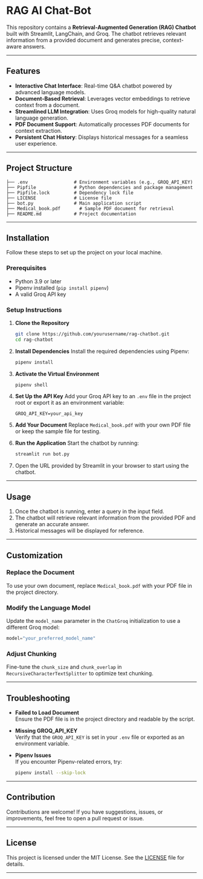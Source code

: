 # RAG AI Chat-Bot

This repository contains a **Retrieval-Augmented Generation (RAG) Chatbot** built with Streamlit, LangChain, and Groq. The chatbot retrieves relevant information from a provided document and generates precise, context-aware answers.

---

## Features

- **Interactive Chat Interface**: Real-time Q&A chatbot powered by advanced language models.
- **Document-Based Retrieval**: Leverages vector embeddings to retrieve context from a document.
- **Streamlined LLM Integration**: Uses Groq models for high-quality natural language generation.
- **PDF Document Support**: Automatically processes PDF documents for context extraction.
- **Persistent Chat History**: Displays historical messages for a seamless user experience.

---

## Project Structure

```
├── .env                 # Environment variables (e.g., GROQ_API_KEY)
├── Pipfile              # Python dependencies and package management
├── Pipfile.lock         # Dependency lock file
├── LICENSE              # License file
├── bot.py               # Main application script
├── Medical_book.pdf       # Sample PDF document for retrieval
├── README.md            # Project documentation
```

---

## Installation

Follow these steps to set up the project on your local machine.

### Prerequisites

- Python 3.9 or later
- Pipenv installed (`pip install pipenv`)
- A valid Groq API key

### Setup Instructions

1. **Clone the Repository**
   ```bash
   git clone https://github.com/yourusername/rag-chatbot.git
   cd rag-chatbot
   ```

2. **Install Dependencies**
   Install the required dependencies using Pipenv:
   ```bash
   pipenv install
   ```

3. **Activate the Virtual Environment**
   ```bash
   pipenv shell
   ```

4. **Set Up the API Key**
   Add your Groq API key to an `.env` file in the project root or export it as an environment variable:
   ```
   GROQ_API_KEY=your_api_key
   ```

5. **Add Your Document**
   Replace `Medical_book.pdf` with your own PDF file or keep the sample file for testing.

6. **Run the Application**
   Start the chatbot by running:
   ```bash
   streamlit run bot.py
   ```

7. Open the URL provided by Streamlit in your browser to start using the chatbot.

---

## Usage

1. Once the chatbot is running, enter a query in the input field.
2. The chatbot will retrieve relevant information from the provided PDF and generate an accurate answer.
3. Historical messages will be displayed for reference.

---

## Customization

### Replace the Document
To use your own document, replace `Medical_book.pdf` with your PDF file in the project directory.

### Modify the Language Model
Update the `model_name` parameter in the `ChatGroq` initialization to use a different Groq model:
```python
model="your_preferred_model_name"
```

### Adjust Chunking
Fine-tune the `chunk_size` and `chunk_overlap` in `RecursiveCharacterTextSplitter` to optimize text chunking.

---

## Troubleshooting

- **Failed to Load Document**  
  Ensure the PDF file is in the project directory and readable by the script.

- **Missing GROQ_API_KEY**  
  Verify that the `GROQ_API_KEY` is set in your `.env` file or exported as an environment variable.

- **Pipenv Issues**  
  If you encounter Pipenv-related errors, try:
  ```bash
  pipenv install --skip-lock
  ```

---

## Contribution

Contributions are welcome! If you have suggestions, issues, or improvements, feel free to open a pull request or issue.

---

## License

This project is licensed under the MIT License. See the [LICENSE](LICENSE) file for details.

---



